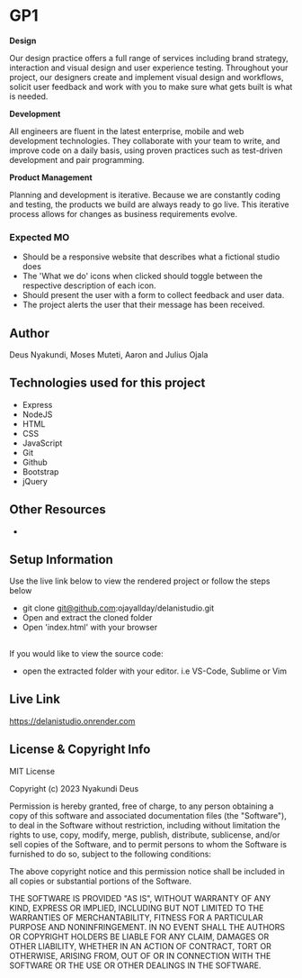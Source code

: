 # GP1

**Design**

Our design practice offers a full range of services including brand strategy, interaction and visual design and user experience testing.
Throughout your project, our designers create and implement visual design and workflows, solicit user feedback and work with you to make sure what gets built is what is needed.

**Development**

All engineers are fluent in the latest enterprise, mobile and web development technologies.
They collaborate with your team to write, and improve code on a daily basis, using proven practices such as test-driven development and pair programming.

**Product Management**

Planning and development is iterative. Because we are constantly coding and testing, the products we build are always ready to go live. 
This iterative process allows for changes as business requirements evolve.


### Expected MO
* Should be a responsive website that describes what a fictional studio does
* The 'What we do'  icons when clicked should toggle between the respective description of each icon. 
* Should present the user with a form to collect feedback and user data.
* The project alerts the user that their message has been received.


## Author
Deus Nyakundi, Moses Muteti, Aaron and Julius Ojala 

## Technologies used for this project

- Express
- NodeJS
- HTML
- CSS
- JavaScript
- Git
- Github
- Bootstrap
- jQuery

## Other Resources
- 

## Setup Information

Use the live link below to view the rendered project or follow the steps below

- git clone git@github.com:ojayallday/delanistudio.git
- Open and extract the cloned folder
- Open 'index.html' with your browser

##
If you would like to view the source code:
- open the extracted folder with your editor. i.e VS-Code, Sublime or Vim

## Live Link

 https://delanistudio.onrender.com

## License & Copyright Info

MIT License

Copyright (c) 2023 Nyakundi Deus

Permission is hereby granted, free of charge, to any person obtaining a copy
of this software and associated documentation files (the "Software"), to deal
in the Software without restriction, including without limitation the rights
to use, copy, modify, merge, publish, distribute, sublicense, and/or sell
copies of the Software, and to permit persons to whom the Software is
furnished to do so, subject to the following conditions:

The above copyright notice and this permission notice shall be included in all
copies or substantial portions of the Software.

THE SOFTWARE IS PROVIDED "AS IS", WITHOUT WARRANTY OF ANY KIND, EXPRESS OR 
IMPLIED, INCLUDING BUT NOT LIMITED TO THE WARRANTIES OF MERCHANTABILITY,
FITNESS FOR A PARTICULAR PURPOSE AND NONINFRINGEMENT. IN NO EVENT SHALL THE
AUTHORS OR COPYRIGHT HOLDERS BE LIABLE FOR ANY CLAIM, DAMAGES OR OTHER
LIABILITY, WHETHER IN AN ACTION OF CONTRACT, TORT OR OTHERWISE, ARISING FROM,
OUT OF OR IN CONNECTION WITH THE SOFTWARE OR THE USE OR OTHER DEALINGS IN THE
SOFTWARE.





